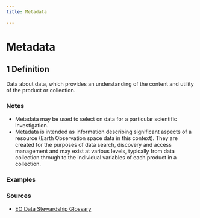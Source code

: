 ```yaml
---
title: Metadata

---
```


# Metadata

## 1 Definition

Data about data, which provides an understanding of the content and utility of the product or collection.

### Notes
- Metadata may be used to select on data for a particular scientific investigation. 
- Metadata is intended as information describing significant aspects of a resource (Earth Observation space data in this context). They are created for the purposes of data search, discovery and access management and may exist at various levels, typically from data collection through to the individual variables of each product in a collection. 

### Examples 

### Sources 
- [EO Data Stewardship Glossary](https://ceos.org/document_management/Working_Groups/WGISS/Interest_Groups/Data_Stewardship/White_Papers/EO-DataStewardshipGlossary.pdf)
